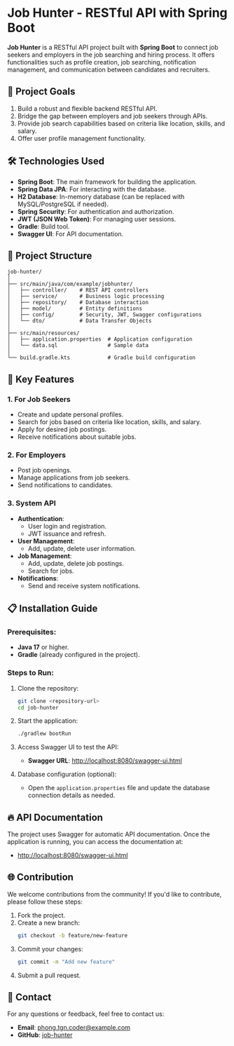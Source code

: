 # Job Hunter - RESTful API with Spring Boot

**Job Hunter** is a RESTful API project built with **Spring Boot** to connect job seekers and employers in the job searching and hiring process. It offers functionalities such as profile creation, job searching, notification management, and communication between candidates and recruiters.

## 🚀 Project Goals
1. Build a robust and flexible backend RESTful API.
2. Bridge the gap between employers and job seekers through APIs.
3. Provide job search capabilities based on criteria like location, skills, and salary.
4. Offer user profile management functionality.

## 🛠️ Technologies Used
- **Spring Boot**: The main framework for building the application.
- **Spring Data JPA**: For interacting with the database.
- **H2 Database**: In-memory database (can be replaced with MySQL/PostgreSQL if needed).
- **Spring Security**: For authentication and authorization.
- **JWT (JSON Web Token)**: For managing user sessions.
- **Gradle**: Build tool.
- **Swagger UI**: For API documentation.

## 📂 Project Structure
```
job-hunter/
│
├── src/main/java/com/example/jobhunter/
│   ├── controller/    # REST API controllers
│   ├── service/       # Business logic processing
│   ├── repository/    # Database interaction
│   ├── model/         # Entity definitions
│   ├── config/        # Security, JWT, Swagger configurations
│   └── dto/           # Data Transfer Objects
│
├── src/main/resources/
│   ├── application.properties  # Application configuration
│   └── data.sql                # Sample data
│
└── build.gradle.kts            # Gradle build configuration
```

## 🌟 Key Features
### 1. **For Job Seekers**
- Create and update personal profiles.
- Search for jobs based on criteria like location, skills, and salary.
- Apply for desired job postings.
- Receive notifications about suitable jobs.

### 2. **For Employers**
- Post job openings.
- Manage applications from job seekers.
- Send notifications to candidates.

### 3. **System API**
- **Authentication**:
  - User login and registration.
  - JWT issuance and refresh.
- **User Management**:
  - Add, update, delete user information.
- **Job Management**:
  - Add, update, delete job postings.
  - Search for jobs.
- **Notifications**:
  - Send and receive system notifications.

## 📋 Installation Guide
### Prerequisites:
- **Java 17** or higher.
- **Gradle** (already configured in the project).

### Steps to Run:
1. Clone the repository:
   ```bash
   git clone <repository-url>
   cd job-hunter
   ```

2. Start the application:
   ```bash
   ./gradlew bootRun
   ```

3. Access Swagger UI to test the API:
   - **Swagger URL**: [http://localhost:8080/swagger-ui.html](http://localhost:8080/swagger-ui.html)

4. Database configuration (optional):
   - Open the `application.properties` file and update the database connection details as needed.

## 🔥 API Documentation
The project uses Swagger for automatic API documentation. Once the application is running, you can access the documentation at:
- [http://localhost:8080/swagger-ui.html](http://localhost:8080/swagger-ui.html)

## 🌐 Contribution
We welcome contributions from the community! If you'd like to contribute, please follow these steps:
1. Fork the project.
2. Create a new branch:
   ```bash
   git checkout -b feature/new-feature
   ```
3. Commit your changes:
   ```bash
   git commit -m "Add new feature"
   ```
4. Submit a pull request.

## 📧 Contact
For any questions or feedback, feel free to contact us:
- **Email**: phong.tgn.coder@example.com
- **GitHub**: [job-hunter](https://github.com/FongFox/job-hunter)